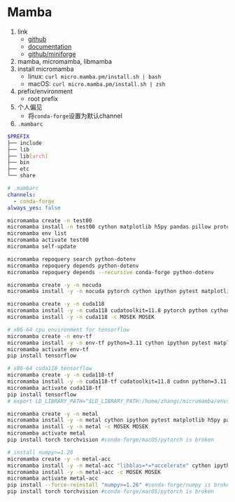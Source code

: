 # Mamba

1. link
   * [github](https://github.com/mamba-org/mamba)
   * [documentation](https://mamba.readthedocs.io/en/latest/)
   * [github/miniforge](https://github.com/conda-forge/miniforge#mambaforge)
2. mamba, micromamba, libmamba
3. install micromamba
   * linux: `curl micro.mamba.pm/install.sh | bash`
   * macOS: `curl micro.mamba.pm/install.sh | zsh`
4. prefix/environment
   * root prefix
5. 个人偏见
   * 将`conda-forge`设置为默认channel
6. `.mambarc`

```bash
$PREFIX
├── include
├── lib
├── lib[arch]
├── bin
├── etc
└── share
```

```yaml
# .mambarc
channels:
  - conda-forge
always_yes: false
```

```bash
micromamba create -n test00
micromamba install -n test00 cython matplotlib h5py pandas pillow protobuf scipy requests tqdm flask ipython openai python-dotenv
micromamba env list
micromamba activate test00
micromamba self-update

micromamba repoquery search python-dotenv
micromamba repoquery depends python-dotenv
micromamba repoquery depends --recursive conda-forge python-dotenv

micromamba create -y -n nocuda
micromamba install -y -n nocuda pytorch cython ipython pytest matplotlib h5py pandas pillow protobuf scipy requests tqdm lxml opt_einsum

micromamba create -y -n cuda118
micromamba install -y -n cuda118 cudatoolkit=11.8 pytorch python cython ipython pytest matplotlib h5py pandas pylint jupyterlab pillow protobuf scipy requests tqdm lxml opt_einsum cupy nccl cvxpy pytest-xdist pytest-cov
micromamba install -y -n cuda118 -c MOSEK MOSEK

# x86-64 cpu environment for tensorflow
micromamba create -n env-tf
micromamba install -y -n env-tf python=3.11 cython ipython pytest matplotlib h5py pandas pylint jupyterlab pillow protobuf scipy requests tqdm lxml opt_einsum cvxpy scs pytest-xdist
micromamba activate env-tf
pip install tensorflow

# x86-64 cuda118 tensorflow
micromamba create -y -n cuda118-tf
micromamba install -y -n cuda118-tf cudatoolkit=11.8 cudnn python=3.11 cython ipython pytest matplotlib h5py pandas pylint jupyterlab pillow protobuf scipy requests tqdm lxml opt_einsum cvxpy scs
micromamba activate cuda118-tf
pip install tensorflow
# export LD_LIBRARY_PATH="$LD_LIBRARY_PATH:/home/zhangc/micromamba/envs/cuda118-tf/lib"

micromamba create -y -n metal
micromamba install -y -n metal cython ipython pytest matplotlib h5py pandas pylint jupyterlab pillow protobuf scipy requests tqdm lxml opt_einsum cvxpy scs pytest-xdist pytest-cov
micromamba install -y -n metal -c MOSEK MOSEK
micromamba activate metal
pip install torch torchvision #conda-forge/macOS/pytorch is broken

# install numpy>=1.26
micromamba create -y -n metal-acc
micromamba install -y -n metal-acc "libblas=*=*accelerate" cython ipython pytest matplotlib h5py pandas pylint jupyterlab pillow protobuf scipy requests tqdm lxml opt_einsum cvxpy scs pytest-xdist pytest-cov
micromamba install -y -n metal-acc -c MOSEK MOSEK
micromamba activate metal-acc
pip install --force-reinstall "numpy>=1.26" #conda-forge/numpy is broken
pip install torch torchvision #conda-forge/macOS/pytorch is broken
```
